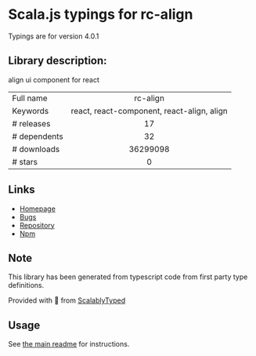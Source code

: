 
# Scala.js typings for rc-align

Typings are for version 4.0.1

## Library description:
align ui component for react

|                    |                 |
| ------------------ | :-------------: |
| Full name          | rc-align |
| Keywords           | react, react-component, react-align, align |
| # releases         | 17 |
| # dependents       | 32 |
| # downloads        | 36299098 |
| # stars            | 0 |

## Links
- [Homepage](http://github.com/react-component/align)
- [Bugs](http://github.com/react-component/align/issues)
- [Repository](https://github.com/react-component/align)
- [Npm](https://www.npmjs.com/package/rc-align)
    


## Note
This library has been generated from typescript code from first party type definitions.

Provided with :purple_heart: from [ScalablyTyped](https://github.com/oyvindberg/ScalablyTyped)

## Usage
See [the main readme](../../readme.md) for instructions.


